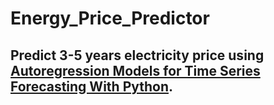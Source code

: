 # Energy_Price_Predictor
## Predict 3-5 years electricity price using [Autoregression Models for Time Series Forecasting With Python](https://machinelearningmastery.com/autoregression-models-time-series-forecasting-python/).
